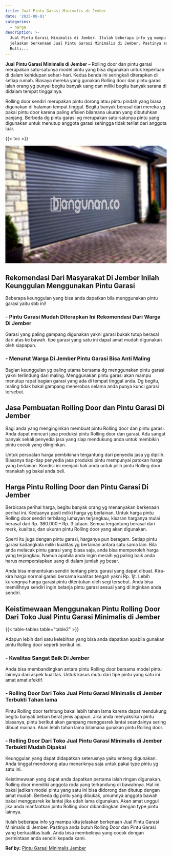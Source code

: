 ```yaml
---
title: Jual Pintu Garasi Minimalis di Jember
date: '2025-08-01'
categories:
  - harga
description: >-
  Jual Pintu Garasi Minimalis di Jember. Itulah beberapa info yg mampu kita
  jelaskan berkenaan Jual Pintu Garasi Minimalis di Jember. Pastinya anda butuh
  Rolli...
---
```


**Jual Pintu Garasi Minimalis di Jember** – Rolling door dan pintu garasi merupakan satu-satunya model pintu yang bisa digunakan untuk keperluan di dalam kehidupan sehari-hari. Kedua benda ini seringkali diterapkan di setiap rumah. Biasaya mereka yang gunakan Rolling door dan pintu garasi ialah orang yg punyai begitu banyak uang dan miliki begitu banyak sarana di didalam tempat tinggalnya.

Rolling door sendiri merupakan pintu dorong atau pintu pindah yang biasa digunakan di halaman tempat tinggal. Begitu banyak berasal dari mereka yg pakai pintu door karena paling efisien bilamana ukuran yang dibutuhkan panjang. Berbeda dg pintu garasi yg merupakan satu-satunya pintu yang digunakan untuk menutup anggota garasi sehingga tidak terliat dari anggota luar.

{{< toc >}}

![Jual Pintu Garasi Minimalis di Jember](/images/pintu-garasi-64.png)

## Rekomendasi Dari Masyarakat Di Jember Inilah Keunggulan Menggunakan Pintu Garasi

Beberapa keunggulan yang bisa anda dapatkan bila menggunakan pintu garasi yaitu sbb ini!

### \- Pintu Garasi Mudah Diterapkan Ini Rekomendasi Dari Warga Di Jember

Garasi yang paling gampang digunakan yakni garasi bukak tutup berasal dari atas ke bawah. tipe garasi yang satu ini dapat amat mudah digunakan oleh siapapun.

### \- Menurut Warga Di Jember Pintu Garasi Bisa Anti Maling

Bagian keunggulan yg paling utama bersama dg menggunakan pintu garasi yakni terlindung dari maling. Menggunakan pintu garasi akan mampu menutup rapat bagian garasi yang ada di tempat tinggal anda. Dg begitu, maling tidak bakal gampang menerobos selama anda punya kunci garasi tersebut.

## Jasa Pembuatan Rolling Door dan Pintu Garasi Di Jember

Bagi anda yang menginginkan membuat pintu Rolling door dan pintu garasi. Anda dapat mencari jasa produksi pintu Rolling door dan garasi. Ada sangat banyak sekali penyedia jasa yang siap mendukung anda untuk membikin pintu cocok yang diinginkan.

Untuk persoalan harga pembikinan tergantung dari penyedia jasa yg dipilih. Biasanya tiap-tiap penyedia jasa produksi pintu mempunyai patokan harga yang berlainan. Kondisi ini menjadi hak anda untuk pilih pintu Rolling door manakah yg bakal anda beli.

## Harga Pintu Rolling Door dan Pintu Garasi Di Jember

Berbicara perihal harga, begitu banyak orang yg menanyakan berkenaan perihal ini. Keduanya pasti miliki harga yg berlainan. Untuk harga pintu Rolling door sendiri terbilang lumayan terjangkau, kisaran harganya mulai berasal dari Rp. 360.000 – Rp. 3 jutaan. Semua tergantung berasal dari merk, kualitas, dan ukuran pintu Rolling door yang akan digunakan.

Sperti itu juga dengan pintu garasi, harganya pun beragam. Setiap pintu garasi kadangkala miliki kualitas yg berlainan antara satu sama lain. Bila anda melacak pintu garasi yang biasa saja, anda bisa memperoleh harga yang terjangkau. Namun apabila anda ingin meraih yg paling baik anda harus mempersiapkan uang di dalam jumlah yg besar.

Anda bisa menentukan sendiri tentang pintu garasi yang dapat dibuat. Kira-kira harga normal garasi bersama kualitas tengah yakni Rp. 1jt. Lebih kurangnya harga garasi pintu ditentukan oleh segi tersebut. Anda bisa memilihnya sendiri ingin belanja pintu garasi sesuai yang di inginkan anda sendiri.

## Keistimewaan Menggunakan Pintu Rolling Door Dari Toko Jual Pintu Garasi Minimalis di Jember

{{< table-tables table="table2" >}}

Adapun lebih dari satu kelebihan yang bisa anda dapatkan apabila gunakan pintu Rolling door seperti berikut ini.

### \- Kwalitas Sangat Baik Di Jember

Anda bisa membandingkan antara pintu Rolling door bersama model pintu lainnya dari aspek kualitas. Untuk kasus mutu dari tipe pintu yang satu ini amat amat efektif.

### \- Rolling Door Dari Toko Jual Pintu Garasi Minimalis di Jember Terbukti Tahan lama

Pintu Rolling door terhitung bakal lebih tahan lama karena dapat mendukung begitu banyak beban berat jenis apapun. Jika anda menyaksikan pintu biasanya, pintu berikut akan gampang menggesrek lantai seandainya sering dibuat mainan. Akan lebih tahan lama bilamana gunakan pintu Rolling door.

### \- Rolling Door Dari Toko Jual Pintu Garasi Minimalis di Jember Terbukti Mudah Dipakai

Keunggulan yang dapat didapatkan seterusnya yaitu enteng digunakan. Anda tinggal mendorong atau menariknya saja untuk pakai type pintu yg satu ini.

Keistimewaan yang dapat anda dapatkan pertama ialah ringan digunakan. Rolling door memiliki anggota roda yang terkandung di bawahnya. Hal ini bakal jadikan model pintu yang satu ini bisa didorong dan ditutup dengan amat mudah. Berbeda dg pintu yang dibukak, umumnya anggota bawah bakal menggesrek ke lantai jika udah lama digunakan. Akan amat unggul jika anda manfaatkan pintu Rolling door dibandingkan dengan type pintu lainnya.

Itulah beberapa info yg mampu kita jelaskan berkenaan Jual Pintu Garasi Minimalis di Jember. Pastinya anda butuh Rolling Door dan Pintu Garasi yang berkualitas baik. Anda bisa membelinya yang cocok dengan permintaan anda sendiri kepada kami.

**Ref by:** [Pintu Garasi Minimalis Jember](https://id.wikipedia.org/wiki/Pintu)
